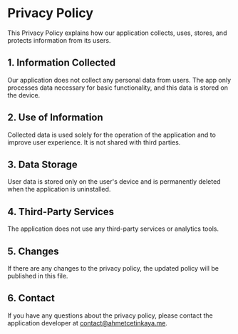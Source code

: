# Privacy Policy

This Privacy Policy explains how our application collects, uses, stores, and protects information from its users.

## 1. Information Collected
Our application does not collect any personal data from users. The app only processes data necessary for basic functionality, and this data is stored on the device.

## 2. Use of Information
Collected data is used solely for the operation of the application and to improve user experience. It is not shared with third parties.

## 3. Data Storage
User data is stored only on the user's device and is permanently deleted when the application is uninstalled.

## 4. Third-Party Services
The application does not use any third-party services or analytics tools.

## 5. Changes
If there are any changes to the privacy policy, the updated policy will be published in this file.

## 6. Contact
If you have any questions about the privacy policy, please contact the application developer at contact@ahmetcetinkaya.me.
